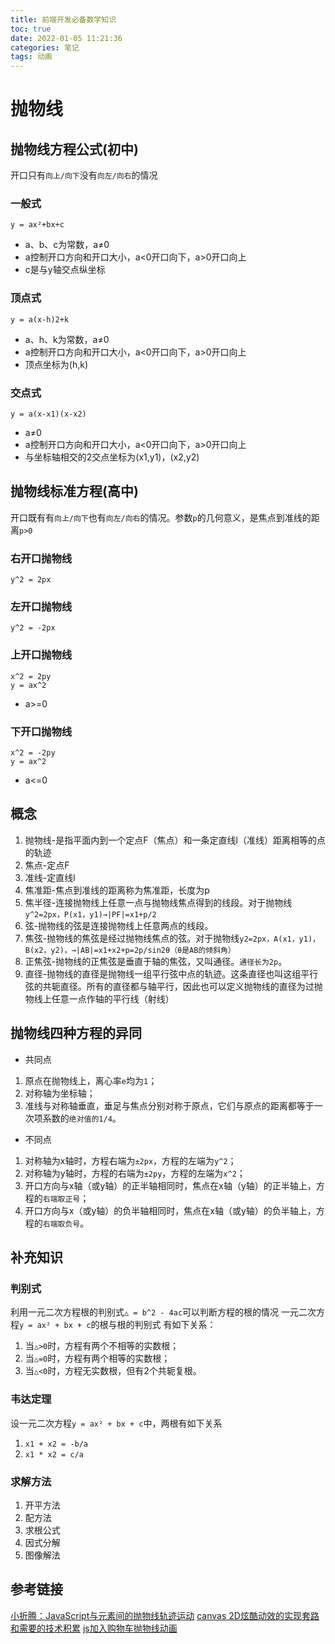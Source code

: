 ```yaml
---
title: 前端开发必备数学知识
toc: true
date: 2022-01-05 11:21:36
categories: 笔记
tags: 动画
---
```


# 抛物线

## 抛物线方程公式(初中)
开口只有`向上/向下`没有`向左/向右`的情况

### 一般式
    y = ax²+bx+c

* a、b、c为常数，a≠0
* a控制开口方向和开口大小，a<0开口向下，a>0开口向上
* c是与y轴交点纵坐标

### 顶点式
    y = a(x-h)2+k

* a、h、k为常数，a≠0
* a控制开口方向和开口大小，a<0开口向下，a>0开口向上
* 顶点坐标为(h,k)

### 交点式
    y = a(x-x1)(x-x2)

* a≠0
* a控制开口方向和开口大小，a<0开口向下，a>0开口向上
* 与坐标轴相交的2交点坐标为(x1,y1)，(x2,y2)

## 抛物线标准方程(高中)
开口既有有`向上/向下`也有`向左/向右`的情况。参数`p`的几何意义，是焦点到准线的距离`p>0`

### 右开口抛物线
    y^2 = 2px

### 左开口抛物线
    y^2 = -2px

### 上开口抛物线
    x^2 = 2py
    y = ax^2
* a>=0

### 下开口抛物线
    x^2 = -2py
    y = ax^2
* a<=0

## 概念
1. 抛物线-是指平面内到一个定点F（焦点）和一条定直线l（准线）距离相等的点的轨迹
2. 焦点-定点F
3. 准线-定直线l
4. 焦准距-焦点到准线的距离称为焦准距，长度为p
5. 焦半径-连接抛物线上任意一点与抛物线焦点得到的线段。对于抛物线`y^2=2px，P(x1，y1)→|PF|=x1+p/2`
6. 弦-抛物线的弦是连接抛物线上任意两点的线段。
7. 焦弦-抛物线的焦弦是经过抛物线焦点的弦。对于抛物线`y2=2px，A(x1，y1)，B(x2，y2)，→|AB|=x1+x2+p=2p/sin2θ（θ是AB的倾斜角）`
8. 正焦弦-抛物线的正焦弦是垂直于轴的焦弦，又叫通径。`通径长为2p`。
9. 直径-抛物线的直径是抛物线一组平行弦中点的轨迹。这条直径也叫这组平行弦的共轭直径。所有的直径都与轴平行，因此也可以定义抛物线的直径为过抛物线上任意一点作轴的平行线（射线）


## 抛物线四种方程的异同

* 共同点
1. 原点在抛物线上，离心率`e`均为`1`；
2. 对称轴为坐标轴；
3. 准线与对称轴垂直，垂足与焦点分别对称于原点，它们与原点的距离都等于一次项系数的`绝对值的1/4`。

* 不同点
1. 对称轴为x轴时，方程右端为`±2px`，方程的左端为`y^2`；
2. 对称轴为y轴时，方程的右端为`±2py`，方程的左端为`x^2`；
3. 开口方向与x轴（或y轴）的正半轴相同时，焦点在x轴（y轴）的正半轴上，方程的`右端取正号`；
4. 开口方向与x（或y轴）的负半轴相同时，焦点在x轴（或y轴）的负半轴上，方程的`右端取负号`。

## 补充知识

### 判别式
利用一元二次方程根的判别式`△ = b^2 - 4ac`可以判断方程的根的情况
一元二次方程`y = ax² + bx + c`的根与根的判别式 有如下关系：
1. 当`△>0`时，方程有两个不相等的实数根；
2. 当`△=0`时，方程有两个相等的实数根；
3. 当`△<0`时，方程无实数根，但有2个共轭复根。

### 韦达定理
设一元二次方程`y = ax² + bx + c`中，两根有如下关系
1. `x1 + x2 = -b/a`
2. `x1 * x2 = c/a`

### 求解方法
1. 开平方法
2. 配方法
3. 求根公式
4. 因式分解
5. 图像解法


## 参考链接
[小折腾：JavaScript与元素间的抛物线轨迹运动](https://www.zhangxinxu.com/wordpress/2013/12/javascript-js-%e5%85%83%e7%b4%a0-%e6%8a%9b%e7%89%a9%e7%ba%bf-%e8%bf%90%e5%8a%a8-%e5%8a%a8%e7%94%bb/)
[canvas 2D炫酷动效的实现套路和需要的技术积累](https://www.zhangxinxu.com/wordpress/2017/03/canvas-2d-cool-affect-skills-technology/)
[js加入购物车抛物线动画](https://www.cnblogs.com/wangmeijian/p/5824176.html)